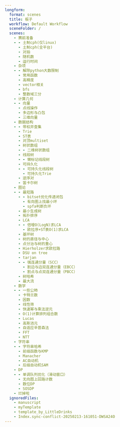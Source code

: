 ```yaml
---
longform:
  format: scenes
  title: 板子
  workflow: Default Workflow
  sceneFolder: /
  scenes:
    - 赛前准备
    - - 土制cph(仅linux)
      - 土制cph(全平台)
      - 对拍
      - 随机数
      - 运行时间
    - 杂项
    - - 解除python大数限制
      - 常用函数
      - 高精度
      - vector相关
      - bfs
      - 整数域三分
    - 计算几何
    - - 向量
      - 点线操作
      - 多边形与凸包
      - 三维向量
    - 数据结构
    - - 带权并查集
      - Trie
      - ST表
      - 对顶multiset
      - 树状数组
      - - 二维树状数组
      - 线段树
      - - 懒标记线段树
      - 可持久化
      - - 可持久化线段树
        - 可持久化Trie
      - 逆序对
      - 笛卡尔树
    - 图论
    - - 最短路
      - - bitset优化传递闭包
        - 有向图上找最小环
        - spfa判断负环
      - 最小生成树
      - 拓扑排序
      - LCA
      - - 倍增O(LogN)求LCA
        - 欧拉序+ST表O(1)求LCA
      - 基环树
      - 树的直径与中心
      - 点分治与树的重心
      - Hierholzer求欧拉路
      - DSU on tree
      - tarjan
      - - 强连通分量（SCC）
        - 割边与边双连通分量（EBCC）
        - 割点与点双连通分量（PBCC）
      - 树哈希
      - 最大流
    - 数学
    - - 一些公柿
      - 卡特兰数
      - 因数
      - 线性筛
      - 快速幂与乘法逆元
      - O(1)计算排列组合数
      - Lucas
      - 高斯消元
      - 自适应辛普森法
      - FFT
      - NTT
    - 字符串
    - - 字符串哈希
      - 前缀函数与KMP
      - Manacher
      - AC自动机
      - 后缀自动机SAM
    - DP
    - - 单调队列优化（滑动窗口）
      - 无向图上回路计数
      - 数位DP
      - SOSDP
    - 烂掉啦
  ignoredFiles:
    - manuscript
    - myTemplate
    - template_by_LittleDrinks
    - Index.sync-conflict-20250213-161051-DWSA24O
---
```

